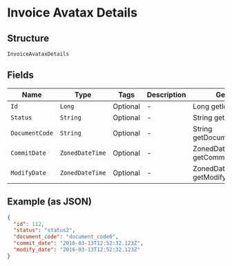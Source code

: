 
# Invoice Avatax Details

## Structure

`InvoiceAvataxDetails`

## Fields

| Name | Type | Tags | Description | Getter | Setter |
|  --- | --- | --- | --- | --- | --- |
| `Id` | `Long` | Optional | - | Long getId() | setId(Long id) |
| `Status` | `String` | Optional | - | String getStatus() | setStatus(String status) |
| `DocumentCode` | `String` | Optional | - | String getDocumentCode() | setDocumentCode(String documentCode) |
| `CommitDate` | `ZonedDateTime` | Optional | - | ZonedDateTime getCommitDate() | setCommitDate(ZonedDateTime commitDate) |
| `ModifyDate` | `ZonedDateTime` | Optional | - | ZonedDateTime getModifyDate() | setModifyDate(ZonedDateTime modifyDate) |

## Example (as JSON)

```json
{
  "id": 112,
  "status": "status2",
  "document_code": "document_code0",
  "commit_date": "2016-03-13T12:52:32.123Z",
  "modify_date": "2016-03-13T12:52:32.123Z"
}
```

